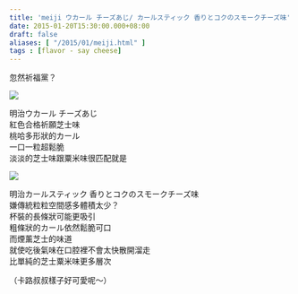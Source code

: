 ```yaml
---
title: 'meiji ウカール チーズあじ/ カールスティック 香りとコクのスモークチーズ味'
date: 2015-01-20T15:30:00.000+08:00
draft: false
aliases: [ "/2015/01/meiji.html" ]
tags : [flavor - say cheese]
---
```


忽然祈福黨？  

![](/images/meijikaru.jpg)

明治ウカール チーズあじ  
紅色合格祈願芝士味  
桃哈多形狀的カール  
一口一粒超鬆脆  
淡淡的芝士味跟粟米味很匹配就是  

![](/images/meijikaru1.jpg)

明治カールスティック 香りとコクのスモークチーズ味  
嫌傳統粒粒空間感多體積太少？  
杯裝的長條狀可能更吸引  
粗條狀的カール依然鬆脆可口  
而煙薰芝士的味道  
就使吃後氣味在口腔裡不會太快散開溜走  
比單純的芝士粟米味更多層次  
  
（卡路叔叔樣子好可愛呢～）
